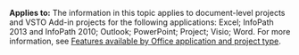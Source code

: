   **Applies to:** The information in this topic applies to document\-level projects and VSTO Add\-in projects for the following applications: Excel; InfoPath 2013 and InfoPath 2010; Outlook; PowerPoint; Project; Visio; Word. For more information, see [Features available by Office application and project type](../../vsto/features-available-by-office-application-and-project-type.md).

  